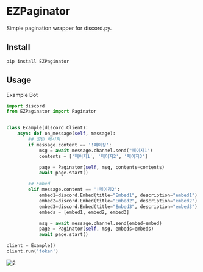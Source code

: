 # EZPaginator
Simple pagination wrapper for discord.py.

## Install
```
pip install EZPaginator
```

## Usage
Example Bot
```py
import discord
from EZPaginator import Paginator


class Example(discord.Client):
    async def on_message(self, message):
        ## 일반 메시지 
        if message.content == '!페이징':
            msg = await message.channel.send("페이지1")
            contents = ['페이지1', '페이지2', '페이지3']

            page = Paginator(self, msg, contents=contents)
            await page.start()

        ## Embed 
        elif message.content == '!페이징2':
            embed1=discord.Embed(title="Embed1", description="embed1")
            embed2=discord.Embed(title="Embed2", description="embed2")
            embed3=discord.Embed(title="Embed3", description="embed3")
            embeds = [embed1, embed2, embed3]

            msg = await message.channel.send(embed=embed)
            page = Paginator(self, msg, embeds=embeds)
            await page.start()

client = Example()
client.run('token')
```


![2](https://user-images.githubusercontent.com/30457148/77853887-a242de80-7221-11ea-88b2-638a2e486560.gif)


